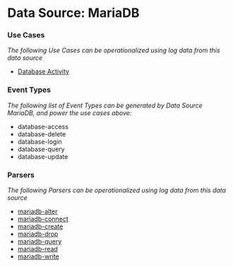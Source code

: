 Data Source: MariaDB
====================

### Use Cases

_The following Use Cases can be operationalized using log data from this data source_

* [Database Activity](usecase_database_activity.md)


### Event Types

_The following list of Event Types can be generated by Data Source MariaDB, and power the use cases above:_

- database-access
- database-delete
- database-login
- database-query
- database-update


### Parsers

_The following Parsers can be operationalized using log data from this data source_

* [mariadb-alter](parserContent_mariadb-alter.md)
* [mariadb-connect](parserContent_mariadb-connect.md)
* [mariadb-create](parserContent_mariadb-create.md)
* [mariadb-drop](parserContent_mariadb-drop.md)
* [mariadb-query](parserContent_mariadb-query.md)
* [mariadb-read](parserContent_mariadb-read.md)
* [mariadb-write](parserContent_mariadb-write.md)
